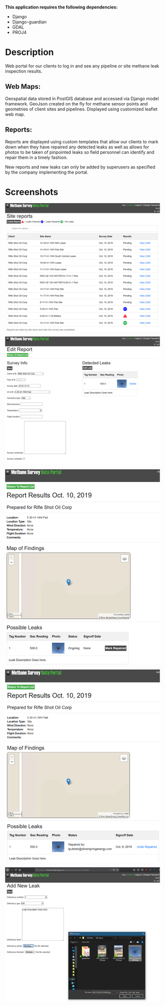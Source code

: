 **This application requires the following dependencies:**

  - Django
  - Django-guardian
  - GDAL
  - PROJ4

# Description

Web portal for our clients to log in and see any pipeline or site methane leak inspection results.

## Web Maps: 

Geospatial data stored in PostGIS database and accessed via Django model framework. GeoJson created on the fly for methane sensor points and geometries of client sites and pipelines. Displayed using customized leaflet web map.

## Reports:

Reports are displayed using custom templates that allow our clients to mark down when they have repaired any detected leaks as well as allows for photos to be taken of pinpointed leaks so field personnel can identify and repair them in a timely fashion.

New reports and new leaks can only be added by superusers as specified by the company implementing the portal.

# Screenshots

![Report List](Report_list.PNG?raw=true "Report List")

![Edit Report](Edit_report_screenshot.PNG?raw=true "Edit Report")

![Report View Unrepaired](Report_view_screenshot_not_repaired.PNG?raw=true "Report View Unrepaired Leak")

![Report View Repaired](Report_view_screenshot_repaired.PNG?raw=true "Report View Repaired Leak")

![Add Leak](Add_leak_screenshot.PNG?raw=true "Add Leak")
